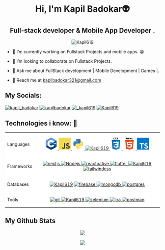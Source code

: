<h1 align="center">Hi, I'm Kapil Badokar👽</h1>

<h2 align="center">Full-stack developer & Mobile App Developer .</h2>
<p align="center"> <img src="https://komarev.com/ghpvc/?username=Kapil619&label=Profile%20views&color=0e75b6&style=flat" alt="Kapil619" /> </p>



-  🔭 I’m currently working on Fullstack Projects and mobile apps. 😁

- 👯 I’m looking to collaborate on Fullstack Projects.

- 💬 Ask me about FullStack development | Mobile Development | Games |.
  
-  📩 Reach me at kapilbadokar321@gmail.com


## My Socials:
<p align="left">
<a href="https://twitter.com/kapil_badokar" target="blank"><img align="center" src="https://raw.githubusercontent.com/rahuldkjain/github-profile-readme-generator/master/src/images/icons/Social/twitter.svg" alt="kapil_badokar" height="30" width="40" /></a>
<a href="https://www.linkedin.com/in/kapil-badokar" target="blank"><img align="center" src="https://raw.githubusercontent.com/rahuldkjain/github-profile-readme-generator/master/src/images/icons/Social/linked-in-alt.svg" alt="kapilbadokar" height="30" width="40" /></a>
<a href="https://www.instagram.com/_kapil619/" target="blank"><img align="center" src="https://raw.githubusercontent.com/rahuldkjain/github-profile-readme-generator/master/src/images/icons/Social/instagram.svg" alt="_kapil619" height="30" width="40" /></a>
<a href="discordapp.com/users/630089077261336602"  target="blank" >
    <img align="center" src="https://skillicons.dev/icons?i=discord" alt="Kapil619" height="30" width="40" />
  </a>
</p>




## Technologies i know: 🫡


<table align="center" style="background-color: white;">
  <tr>
    <td> Languages</td>
    <td>
      <p align="center">
        <a href="https://www.w3schools.com/cpp/" target="_blank" rel="noreferrer"> <img src="https://raw.githubusercontent.com/devicons/devicon/master/icons/cplusplus/cplusplus-original.svg" alt="cplusplus" width="40" height="40"/> </a>
        <a href="https://developer.mozilla.org/en-US/docs/Web/JavaScript" target="_blank" rel="noreferrer">
          <img src="https://raw.githubusercontent.com/devicons/devicon/master/icons/javascript/javascript-original.svg" alt="javascript" width="40" height="40"/>
        </a>
        <a href="https://www.python.org/" target="_blank" rel="noreferrer">
          <img src="https://raw.githubusercontent.com/devicons/devicon/master/icons/python/python-original.svg" alt="python" width="40" height="40"/>
        </a>
        <a href="https://www.java.com/" target="_blank" rel="noreferrer">
          <img src="https://skillicons.dev/icons?i=java" alt="Kapil619" height="40" width="40" />
        </a>
         <a href="https://www.w3schools.com/css/" target="_blank" rel="noreferrer"> <img src="https://raw.githubusercontent.com/devicons/devicon/master/icons/css3/css3-original-wordmark.svg" alt="css3" width="40" height="40"/> </a> 
          <a href="https://www.w3.org/html/" target="_blank" rel="noreferrer"> <img src="https://raw.githubusercontent.com/devicons/devicon/master/icons/html5/html5-original-wordmark.svg" alt="html5" width="40" height="40"/> </a>
        <a href="https://www.typescriptlang.org/" target="_blank" rel="noreferrer"> <img src="https://raw.githubusercontent.com/devicons/devicon/master/icons/typescript/typescript-original.svg" alt="typescript" width="40" height="40"/> </a> 
      </p>
    </td>
  </tr>
  <tr>
    <td> Frameworks</td>
    <td>
      <p align="center">
        <a href="https://nextjs.org/" target="_blank" rel="noreferrer"> <img src="https://skillicons.dev/icons?i=nextjs" alt="nextjs" height="40" width="40" /> </a>
        <a href="https://nodejs.org" target="_blank" rel="noreferrer"> <img src="https://skillicons.dev/icons?i=nodejs" alt="Nodejs" height="40" width="40" /> </a>
        <a href="https://reactnative.dev/" target="_blank" rel="noreferrer"> <img src="https://reactnative.dev/img/header_logo.svg" alt="reactnative" width="40" height="40"/> </a>
        <a href="https://flutter.com/" target="_blank" rel="noreferrer"> <img src="https://cdn.jsdelivr.net/gh/devicons/devicon@latest/icons/flutter/flutter-original.svg" alt="flutter" width="40" height="40" /> </a>  
         <a href="https://django.com/" target="_blank" rel="noreferrer"> <img src="https://skillicons.dev/icons?i=django" alt="Kapil619" height="40" width="40" /></a>  
         <a href="https://tailwindcss.com/" target="_blank" rel="noreferrer"> 
            <img src="https://cdn.jsdelivr.net/gh/devicons/devicon@latest/icons/tailwindcss/tailwindcss-original.svg"
           alt="tailwindcss" width="40" height="40" /> </a>           
      </p>
    </td>
  </tr>
   <tr>
    <td> Databases</td>
    <td>
      <p align="center">
        <a href="https://www.mysql.com/" target="_blank" rel="noreferrer">
          <img src="https://skillicons.dev/icons?i=mysql&theme=light" alt="Kapil619" height="40" width="40" /></a>
        <a href="https://firebase.google.com/" target="_blank" rel="noreferrer"><img src="https://cdn.jsdelivr.net/gh/devicons/devicon@latest/icons/firebase/firebase-original.svg" alt="firebase" width="40" height="40"/> </a>    
         <a href="https://www.mongodb.com/" target="_blank" rel="noreferrer"><img src="https://cdn.jsdelivr.net/gh/devicons/devicon@latest/icons/mongodb/mongodb-original.svg" alt="mongodb" width="40" height="40"/> </a>   
           <a href="https://www.mysql.com/" target="_blank" rel="noreferrer"><img src="https://cdn.jsdelivr.net/gh/devicons/devicon@latest/icons/postgresql/postgresql-original.svg" alt="postgres" width="40" height="40"/> </a>    
      </p>
    </td>
  </tr>
  <tr>
    <td> Tools</td>
    <td>
      <p align="center">
        <a href="https://www.mysql.com/" target="_blank" rel="noreferrer"> 
            <img src="https://cdn.jsdelivr.net/gh/devicons/devicon@latest/icons/git/git-original.svg" alt="git" width="40" height="40"/> </a>
        <a href="https://www.github.com/" target="_blank" rel="noreferrer">
           <img src="https://skillicons.dev/icons?i=github" alt="Kapil619" height="40" width="40" /> </a>    
         <a href="https://www.selenium.dev/" target="_blank" rel="noreferrer">
            <img src="https://cdn.jsdelivr.net/gh/devicons/devicon@latest/icons/selenium/selenium-original.svg"
           alt="selenium" width="40" height="40"/> </a>   
           <a href="https://www.mysql.com/" target="_blank" rel="noreferrer">
            <img src="https://cdn.jsdelivr.net/gh/devicons/devicon@latest/icons/jira/jira-original-wordmark.svg"
           alt="jira" width="40" height="40"/> </a>    
        <a href="https://www.postman.com/" target="_blank" rel="noreferrer">
            <img src="https://cdn.jsdelivr.net/gh/devicons/devicon@latest/icons/postman/postman-original.svg"
           alt="postman" width="40" height="40"/> </a>     
      </p>
    </td>
  </tr>
</table>




## My Github Stats

<p align="center"><img align="center" src="https://streak-stats.demolab.com/?user=Kapil619&exclude_days=Sun%2CSat&theme=dark"/><p/>

<p align="center"><img align="center" src="https://github-readme-stats.vercel.app/api?username=Kapil619&show_icons=true"/><p/>


